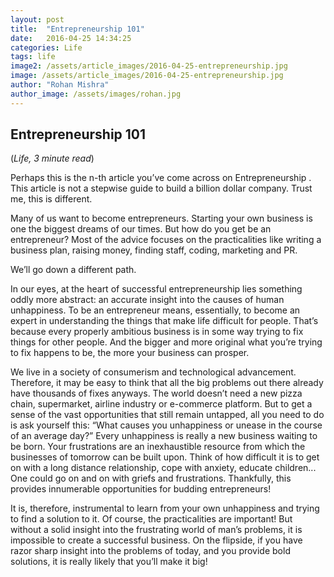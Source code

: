 ```yaml
---
layout: post
title:  "Entrepreneurship 101"
date:   2016-04-25 14:34:25
categories: Life
tags: life
image2: /assets/article_images/2016-04-25-entrepreneurship.jpg
image: /assets/article_images/2016-04-25-entrepreneurship.jpg
author: "Rohan Mishra"
author_image: /assets/images/rohan.jpg
---
```

<h2> Entrepreneurship 101 </h2>
(<i>Life, 3 minute read</i>)
<p>Perhaps this is the n-th article you’ve come across on Entrepreneurship . This article is not a stepwise guide to build a billion dollar company. Trust me, this is different.</p>
<p>Many of us want to become entrepreneurs. Starting your own business is one the biggest dreams of our times. But how do you get be an entrepreneur? Most of the advice focuses on the practicalities like writing a business plan, raising money, finding staff, coding, marketing and PR.</p>
<p>We’ll go down a different path.</p>
<p>In our eyes, at the heart of successful entrepreneurship lies something oddly more abstract: an accurate insight into the causes of human unhappiness. To be an entrepreneur means, essentially, to become an expert in understanding the things that make life difficult for people. That’s because every properly ambitious business is in some way trying to fix things for other people. And the bigger and more original what you’re trying to fix happens to be, the more your business can prosper.</p>
<p>We live in a society of consumerism and technological advancement. Therefore, it may be easy to think that all the big problems out there already have thousands of fixes anyways. The world doesn’t need a new pizza chain, supermarket, airline industry or e-commerce platform. But to get a sense of the vast opportunities that still remain untapped, all you need to do is ask yourself this: “What causes you unhappiness or unease in the course of an average day?” Every unhappiness is really a new business waiting to be born. Your frustrations are an inexhaustible resource from which the businesses of tomorrow can be built upon. Think of how difficult it is to get on with a long distance relationship, cope with anxiety, educate children... One could go on and on with griefs and frustrations. Thankfully, this provides innumerable opportunities for budding entrepreneurs!</p>
<p>It is, therefore, instrumental to learn from your own unhappiness and trying to find a solution to it. Of course, the practicalities are important! But without a solid insight into the frustrating world of man’s problems, it is impossible to create a successful business. On the flipside, if you have razor sharp insight into the problems of today, and you provide bold solutions, it is really likely that you’ll make it big!</p>
